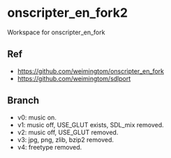 # onscripter_en_fork2
Workspace for onscripter_en_fork

## Ref  
* https://github.com/weimingtom/onscripter_en_fork  
* https://github.com/weimingtom/sdlport  

## Branch  
* v0: music on.  
* v1: music off, USE_GLUT exists, SDL_mix removed.  
* v2: music off, USE_GLUT removed.  
* v3: jpg, png, zlib, bzip2 removed.  
* v4: freetype removed.  
